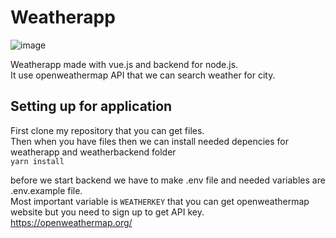 # Weatherapp

![image](https://github.com/Xemil85/weatherapp/assets/61904238/ef8ad3ff-4908-4a80-b8e4-2e9df41ee9cc)

Weatherapp made with vue.js and backend for node.js. <br>
It use openweathermap API that we can search weather for city.

## Setting up for application
First clone my repository that you can get files. <br>
Then when you have files then we can install needed depencies for weatherapp and weatherbackend folder <br>
`yarn install`

before we start backend we have to make .env file and needed variables are .env.example file. <br>
Most important variable is `WEATHERKEY` that you can get openweathermap website but you need to sign up to get API key.
https://openweathermap.org/
